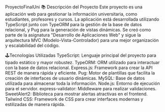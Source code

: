 ProyectoFinalUni 📚
Descripción del Proyecto
Este proyecto es una aplicación web para gestionar la información universitaria, como estudiantes, profesores y cursos. La aplicación está desarrollada utilizando TypeScript junto con TypeORM para la gestión de la base de datos relacional, y Pug para la generación de vistas dinámicas. Se creó como parte de la asignatura "Desarrollo de Aplicaciones Web" y sigue la arquitectura MVC (Modelo-Vista-Controlador) para una mejor organización y escalabilidad del código.

🕹️Tecnologías Utilizadas
TypeScript: Lenguaje principal del proyecto para tipado estático y mayor robustez.
TypeORM: ORM utilizado para interactuar con la base de datos relacional.
Express.js: Framework para crear la API REST de manera rápida y eficiente.
Pug: Motor de plantillas que facilita la creación de interfaces de usuario dinámicas.
MySQL: Base de datos utilizada para almacenar toda la información.
Node.js: Entorno de ejecución para el servidor.
express-validator: Middleware para realizar validaciones.
SweetAlert2: Biblioteca para mostrar alertas atractivas en el frontend.
Tailwind CSS: Framework de CSS para crear interfaces modernas y estilizadas de manera rápida.
